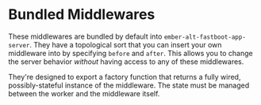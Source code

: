 # Bundled Middlewares

These middlewares are bundled by default into `ember-alt-fastboot-app-server`. They have a topological sort that you can insert your own middleware into by specifying `before` and `after`. This allows you to change the server behavior *without* having access to any of these middlewares.

They're designed to export a factory function that returns a fully wired, possibly-stateful instance of the middleware. The state must be managed between the worker and the middleware itself.
